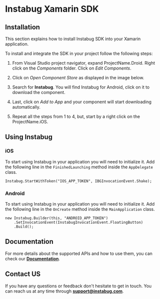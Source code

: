 # Instabug Xamarin SDK

## Installation

This section explains how to install Instabug SDK into your Xamarin application.

To install and integrate the SDK in your project follow the following steps:

1. From Visual Studio project navigator, expand ProjectName.Droid. Right click on the *Components* folder. Click on *Edit Components*.


2. Click on *Open Component Store* as displayed in the image below.


3. Search for **Instabug**. You will find Instabug for Android, click on it to download the component.


4. Last, click on *Add to App* and your component will start downloading automatically.


5. Repeat all the steps from 1 to 4, but, start by a right click on the ProjectName.iOS.

## Using Instabug

### iOS
To start using Instabug in your application you will need to initialize it. Add the following line in the ```FinishedLaunching``` method inside the ```AppDelegate``` class.

```
Instabug.StartWithToken("IOS_APP_TOKEN", IBGInvocationEvent.Shake);
```

### Android
To start using Instabug in your application you will need to initialize it. Add the following line in the ```OnCreate``` method inside the ```MainApplication``` class.

```
new Instabug.Builder(this, "ANDROID_APP_TOKEN")
  	.SetInvocationEvent(InstabugInvocationEvent.FloatingButton)
  	.Build();
```

## Documentation
For more details about the supported APIs and how to use them, you can check our [**Documentation**](https://docs.instabug.com/docs/xamarin-overview).


## Contact US 
If you have any questions or feedback don't hesitate to get in touch. You can reach us at any time through **support@instabug.com**.

